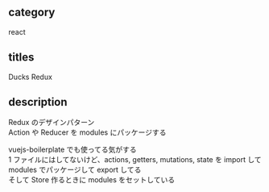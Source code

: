 ## category

react

## titles

Ducks
Redux

## description

Redux のデザインパターン  
Action や Reducer を modules にパッケージする

vuejs-boilerplate でも使ってる気がする  
1 ファイルにはしてないけど、actions, getters, mutations, state を import して modules でパッケージして export してる  
そして Store 作るときに modules をセットしている
